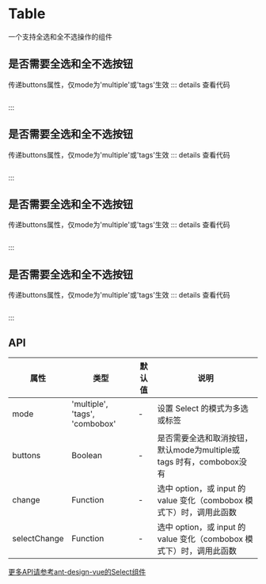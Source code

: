 # Table
一个支持全选和全不选操作的组件
<script setup>
import SelectPlus from '@/views/form/selectPlus.vue'
</script>

## 是否需要全选和全不选按钮
传递buttons属性，仅mode为'multiple'或'tags'生效
<SelectPlus />
::: details 查看代码
```vue

```
:::

## 是否需要全选和全不选按钮
传递buttons属性，仅mode为'multiple'或'tags'生效
<SelectPlus />
::: details 查看代码
```vue

```
:::

## 是否需要全选和全不选按钮
传递buttons属性，仅mode为'multiple'或'tags'生效
<SelectPlus />
::: details 查看代码
```vue

```
:::

## 是否需要全选和全不选按钮
传递buttons属性，仅mode为'multiple'或'tags'生效
<SelectPlus />
::: details 查看代码
```vue

```
:::

## API
| 属性 |类型  |默认值 |说明  |
| --- | --- | --- | --- |
|mode | 'multiple', 'tags',  'combobox' | - | 设置 Select 的模式为多选或标签 |
|buttons | Boolean | - | 是否需要全选和取消按钮，<br />默认mode为multiple或tags 时有，combobox没有 |
|change  | Function | - | 选中 option，或 input 的 value 变化（combobox 模式下）时，调用此函数 |
|selectChange  | Function | - | 选中 option，或 input 的 value 变化（combobox 模式下）时，调用此函数 |

[更多API请参考ant-design-vue的Select组件](https://3x.antdv.com/components/select-cn#API)

